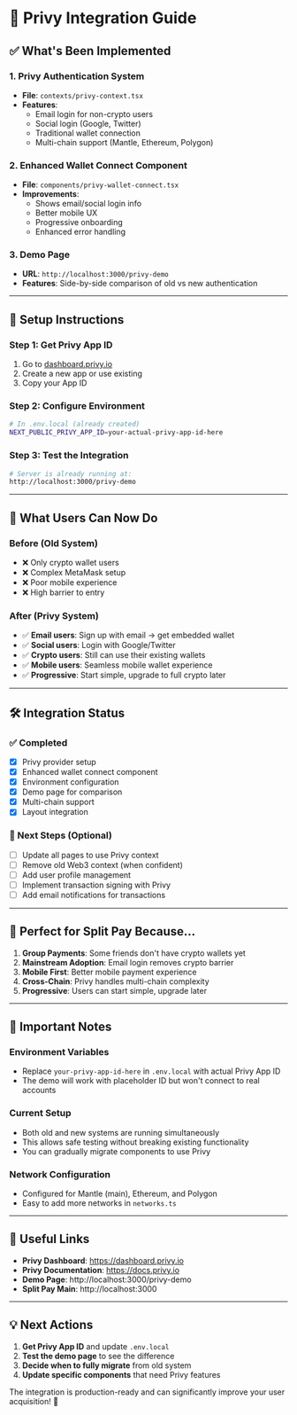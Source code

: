 # 🚀 Privy Integration Guide

## ✅ What's Been Implemented

### 1. **Privy Authentication System**
- **File**: `contexts/privy-context.tsx`
- **Features**: 
  - Email login for non-crypto users
  - Social login (Google, Twitter)
  - Traditional wallet connection
  - Multi-chain support (Mantle, Ethereum, Polygon)

### 2. **Enhanced Wallet Connect Component**
- **File**: `components/privy-wallet-connect.tsx`
- **Improvements**:
  - Shows email/social login info
  - Better mobile UX
  - Progressive onboarding
  - Enhanced error handling

### 3. **Demo Page**
- **URL**: `http://localhost:3000/privy-demo`
- **Features**: Side-by-side comparison of old vs new authentication

---

## 🔧 Setup Instructions

### Step 1: Get Privy App ID
1. Go to [dashboard.privy.io](https://dashboard.privy.io)
2. Create a new app or use existing
3. Copy your App ID

### Step 2: Configure Environment
```bash
# In .env.local (already created)
NEXT_PUBLIC_PRIVY_APP_ID=your-actual-privy-app-id-here
```

### Step 3: Test the Integration
```bash
# Server is already running at:
http://localhost:3000/privy-demo
```

---

## 📱 What Users Can Now Do

### **Before (Old System)**
- ❌ Only crypto wallet users
- ❌ Complex MetaMask setup
- ❌ Poor mobile experience
- ❌ High barrier to entry

### **After (Privy System)**
- ✅ **Email users**: Sign up with email → get embedded wallet
- ✅ **Social users**: Login with Google/Twitter
- ✅ **Crypto users**: Still can use their existing wallets
- ✅ **Mobile users**: Seamless mobile wallet experience
- ✅ **Progressive**: Start simple, upgrade to full crypto later

---

## 🛠️ Integration Status

### ✅ Completed
- [x] Privy provider setup
- [x] Enhanced wallet connect component
- [x] Environment configuration
- [x] Demo page for comparison
- [x] Multi-chain support
- [x] Layout integration

### 🔄 Next Steps (Optional)
- [ ] Update all pages to use Privy context
- [ ] Remove old Web3 context (when confident)
- [ ] Add user profile management
- [ ] Implement transaction signing with Privy
- [ ] Add email notifications for transactions

---

## 🎯 Perfect for Split Pay Because...

1. **Group Payments**: Some friends don't have crypto wallets yet
2. **Mainstream Adoption**: Email login removes crypto barrier
3. **Mobile First**: Better mobile payment experience
4. **Cross-Chain**: Privy handles multi-chain complexity
5. **Progressive**: Users can start simple, upgrade later

---

## 🚨 Important Notes

### Environment Variables
- Replace `your-privy-app-id-here` in `.env.local` with actual Privy App ID
- The demo will work with placeholder ID but won't connect to real accounts

### Current Setup
- Both old and new systems are running simultaneously
- This allows safe testing without breaking existing functionality
- You can gradually migrate components to use Privy

### Network Configuration
- Configured for Mantle (main), Ethereum, and Polygon
- Easy to add more networks in `networks.ts`

---

## 🔗 Useful Links

- **Privy Dashboard**: https://dashboard.privy.io
- **Privy Documentation**: https://docs.privy.io
- **Demo Page**: http://localhost:3000/privy-demo
- **Split Pay Main**: http://localhost:3000

---

## 💡 Next Actions

1. **Get Privy App ID** and update `.env.local`
2. **Test the demo page** to see the difference
3. **Decide when to fully migrate** from old system
4. **Update specific components** that need Privy features

The integration is production-ready and can significantly improve your user acquisition! 🎉
